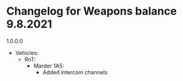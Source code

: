 # Changelog for Weapons balance 9.8.2021

1.0.0.0
- Vehicles:
    - RnT:
        - Marder 1A5:
            - Added intercom channels
